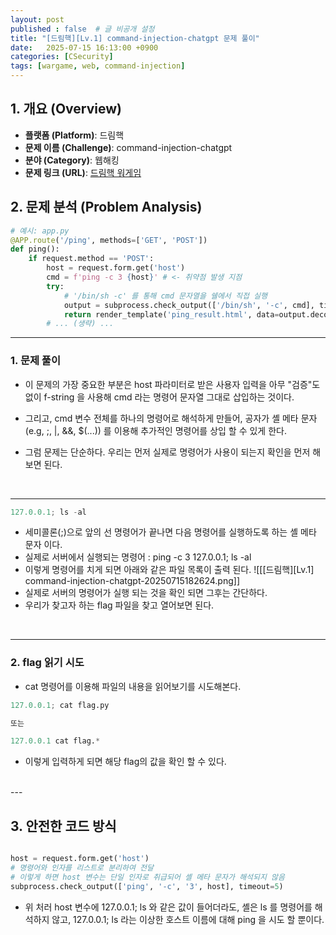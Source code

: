 ```yaml
---
layout: post
published : false  # 글 비공개 설정
title: "[드림핵][Lv.1] command-injection-chatgpt 문제 풀이"
date:   2025-07-15 16:13:00 +0900
categories: [CSecurity]
tags: [wargame, web, command-injection]
---
```


## 1. 개요 (Overview)

- **플랫폼 (Platform)**: 드림핵
- **문제 이름 (Challenge)**: command-injection-chatgpt
- **분야 (Category)**: 웹해킹
- **문제 링크 (URL)**: [드림핵 워게임](https://dreamhack.io/wargame/challenges/768)


## 2. 문제 분석 (Problem Analysis)

```python
# 예시: app.py
@APP.route('/ping', methods=['GET', 'POST'])
def ping():
    if request.method == 'POST':
        host = request.form.get('host')
        cmd = f'ping -c 3 {host}' # <- 취약점 발생 지점
        try:
            # '/bin/sh -c' 를 통해 cmd 문자열을 쉘에서 직접 실행
            output = subprocess.check_output(['/bin/sh', '-c', cmd], timeout=5) 
            return render_template('ping_result.html', data=output.decode('utf-8'))
        # ... (생략) ...
```

---

### 1. 문제 풀이
- 이 문제의 가장 중요한 부분은 host 파라미터로 받은 사용자 입력을 아무 "검증"도 없이 f-string 을 사용해 cmd 라는 명령어 문자열 그대로 삽입하는 것이다.
- 그리고, cmd 변수 전체를 하나의 명령어로 해석하게 만들어, 공자가 셸 메타 문자(e.g, ;, |, &&, $(...)) 를 이용해 추가적인 명령어를 상입 할 수 있게 한다.


- 그럼 문제는 단순하다. 우리는 먼저 실제로 명령어가 사용이 되는지 확인을 먼저 해보면 된다.

<br>

---

~~~python
127.0.0.1; ls -al
~~~

- 세미콜론(;)으로 앞의 선 명령어가 끝나면 다음 명령어를 실행하도록 하는 셸 메타 문자 이다.
- 실제로 서버에서 실행되는 명령어 : ping -c 3 127.0.0.1; ls -al
- 이렇게 명령어를 치게 되면 아래와 같은 파일 목록이 출력 된다.
	![[[드림핵][Lv.1] command-injection-chatgpt-20250715182624.png]]
- 실제로 서버의 명령어가 실행 되는 것을 확인 되면 그후는 간단하다.
- 우리가 찾고자 하는 flag 파일을 찾고 열어보면 된다.

<br>

---

### 2. flag 읽기 시도
- cat 명령어를 이용해 파일의 내용을 읽어보기를 시도해본다.

```python
127.0.0.1; cat flag.py

또는

127.0.0.1 cat flag.*

```
- 이렇게 입력하게 되면 해당 flag의 값을 확인 할 수 있다.

<br>
---

## 3. 안전한 코드 방식

~~~python

host = request.form.get('host')
# 명령어와 인자를 리스트로 분리하여 전달
# 이렇게 하면 host 변수는 단일 인자로 취급되어 셸 메타 문자가 해석되지 않음
subprocess.check_output(['ping', '-c', '3', host], timeout=5)

~~~

- 위 처러 host 변수에 127.0.0.1; ls 와 같은 값이 들어더라도, 셸은 ls 를 명령어를 해석하지 않고, 127.0.0.1; ls 라는 이상한 호스트 이름에 대해 ping 을 시도 할 뿐이다.


